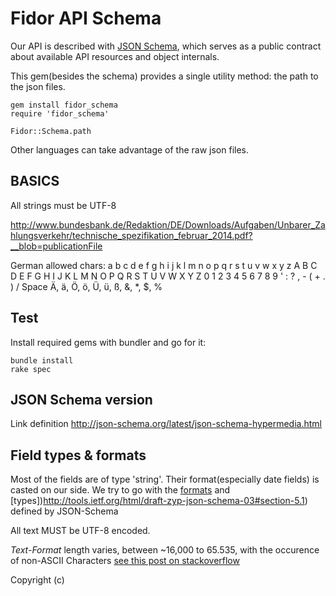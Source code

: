 # Fidor API Schema

Our API is described with [JSON Schema](http://json-schema.org), which serves
as a public contract about available API resources and object internals.

This gem(besides the schema) provides a single utility method: the path to the
json files.

    gem install fidor_schema
    require 'fidor_schema'

    Fidor::Schema.path

Other languages can take advantage of the raw json files.

## BASICS

All strings must be UTF-8 

http://www.bundesbank.de/Redaktion/DE/Downloads/Aufgaben/Unbarer_Zahlungsverkehr/technische_spezifikation_februar_2014.pdf?__blob=publicationFile

German allowed chars:
    a b c d e f g h i j k l m n o p q r s t u v w x y z
    A B C D E F G H I J K L M N O P Q R S T U V W X Y Z
    0 1 2 3 4 5 6 7 8 9
    ' : ? , - ( + . ) / 
    Space
    Ä, ä, Ö, ö, Ü, ü, ß, &, *, $, %


## Test

Install required gems with bundler and go for it:

    bundle install
    rake spec

## JSON Schema version

Link definition
http://json-schema.org/latest/json-schema-hypermedia.html

## Field types & formats

Most of the fields are of type 'string'. Their format(especially date fields)
is casted on our side. We try to go with the [formats](http://tools.ietf.org/html/draft-zyp-json-schema-03#section-5.23) and [types])http://tools.ietf.org/html/draft-zyp-json-schema-03#section-5.1) defined by JSON-Schema

All text MUST be UTF-8 encoded.

*Text-Format* length varies, between ~16,000 to 65.535, with the occurence of non-ASCII Characters [see this post on stackoverflow](http://stackoverflow.com/questions/4420164/how-much-utf-8-text-fits-in-a-mysql-text-field)



Copyright (c)
